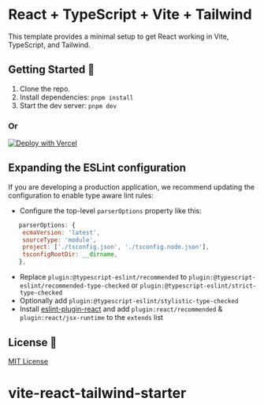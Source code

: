 # React + TypeScript + Vite + Tailwind

This template provides a minimal setup to get React working in Vite, TypeScript, and Tailwind.

## Getting Started 🚀

1. Clone the repo.
2. Install dependencies: `pnpm install`
3. Start the dev server: `pnpm dev`

### Or

[![Deploy with Vercel](https://vercel.com/button)](https://vercel.com/new/clone?repository-url=https%3A%2F%2Fgithub.com%2Fmoinulmoin%2Fvite-react-tailwind-starter)

## Expanding the ESLint configuration

If you are developing a production application, we recommend updating the configuration to enable type aware lint rules:

- Configure the top-level `parserOptions` property like this:

```js
   parserOptions: {
    ecmaVersion: 'latest',
    sourceType: 'module',
    project: ['./tsconfig.json', './tsconfig.node.json'],
    tsconfigRootDir: __dirname,
   },
```

- Replace `plugin:@typescript-eslint/recommended` to `plugin:@typescript-eslint/recommended-type-checked` or `plugin:@typescript-eslint/strict-type-checked`
- Optionally add `plugin:@typescript-eslint/stylistic-type-checked`
- Install [eslint-plugin-react](https://github.com/jsx-eslint/eslint-plugin-react) and add `plugin:react/recommended` & `plugin:react/jsx-runtime` to the `extends` list

## License 📄

[MIT License](https://github.com/moinulmoin/vite-react-tailwind-starter/blob/master/LICENSE)
# vite-react-tailwind-starter
